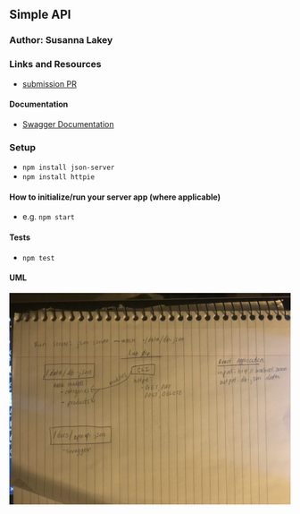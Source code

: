 ## Simple API

### Author: Susanna Lakey

### Links and Resources
* [submission PR](https://github.com/susannalakey-401-advanced-javascript/simple-api/pull/1)


#### Documentation
* [Swagger Documentation](https://app.swaggerhub.com/apis/slakeyj/simple-api/0.1)


### Setup
* `npm install json-server`
* `npm install httpie`

#### How to initialize/run your server app (where applicable)
* e.g. `npm start`
  
#### Tests
* `npm test`

#### UML
![Lab 06 UML](assets/lab-06-UML.jpg)
